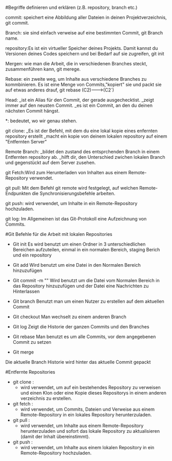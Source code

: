 #Begriffe definieren und erklären (z.B. repository, branch etc.)

commit: speichert eine Abbildung aller Dateien in deinen Projektverzeichnis, git commit. 

Branch: sie sind einfach verweise auf eine bestimmten Commit, git Branch name.

repository:Es ist ein virtueller Speicher deines Projekts. Damit kannst du Versionen deines Codes speichern und bei Bedarf auf sie zugreifen, git init

Mergen: wie man die Arbeit, die in verschiedenen Branches steckt, zusammenführen kann, git merege.

Rebase: ein zweite weg, um Inhalte aus verschiedene Branches zu kommbinieren. Es ist eine Menge von Commits,"kopiert" sie und packt sie auf etwas anderes drauf, git rebase (C2)--->(C2`)

Head: _ist ein Alias für den Commit, der gerade ausgechecktist.
      _zeigt immer auf den neusten Commit.
      _es ist ein Commit, an den du deinen nächsten Commit hängst.

*: bedeutet, wo wir genau stehen.

git clone: _Es ist der Befehl, mit dem du eine lokal kopie eines enfernten repository erstellt 
           _macht ein kopie von deinem lokalen repository auf einem "Entfernten Server"

Remote Branch: _bildet den zustand des entsprchenden Branch in einem Entfernten repository ab.
               _hilft dir, den Unterschied zwichen lokalen Branch und gegenstückt auf dem Server zusehen.

git Fetch:Wird zum Herunterladen von Inhalten aus einem Remote-Repository verwendet.

git pull: Mit dem Befehl git remote wird festgelegt, auf welchen Remote-Endpunkten die Synchronisierungsbefehle arbeiten.

git push: wird verwendet, um Inhalte in ein Remote-Repository hochzuladen.

git log: Im Allgemeinen ist das Git-Protokoll eine Aufzeichnung von Commits.

#Git Befehle für die Arbeit mit lokalen Repositories

- Git init
Es wird benutzt um einen Ordner in 3 unterschiedlichen Bereichen aufzuteilen, einmal in ein normalen
Bereich, staging Berich und ein repository

- Git add
Wird benutzt um eine Datei in den Normalen Bereich hinzuzufügen

- Git commit -m ""
Wird benutzt um die Datei vom Normalen Bereich in das Repository hinzuzufügen und der Datei eine Nachrichten
zu Hinterlassen 

- Git branch
Benutzt man um einen Nutzer zu erstellen auf dem aktuellen Commit

- Git checkout
Man wechselt zu einem anderen Branch

- Git log
Zeigt die Historie der ganzen Commits und den Branches

- Git rebase
Man benutzt es um alle Commits, vor dem angegebenen Commit zu setzen 

- Git merge 

Die aktuelle Branch Historie wird hinter das aktuelle Commit gepackt

#Entfernte Repositories
- git clone :
  - wird verwendet, um auf ein bestehendes Repository zu verweisen und einen Klon 
  oder eine Kopie dieses Repositorys in einem anderen verzeichnis zu erstellen.
- git fetch : 
  - wird verwendet, um Commits, Dateien und Verweise aus einem
    Remote-Repository in ein lokales Repository herunterzuladen.
- git pull :
  - wird verwendet, um Inhalte aus einem Remote-Repository herunterzuladen 
    und sofort das lokale Repository zu aktualisieren (damit der Inhalt übereinstimmt).
- git push :
  - wird verwendet, um Inhalte aus einem lokalen Repository in ein Remote-Repository hochzuladen.

